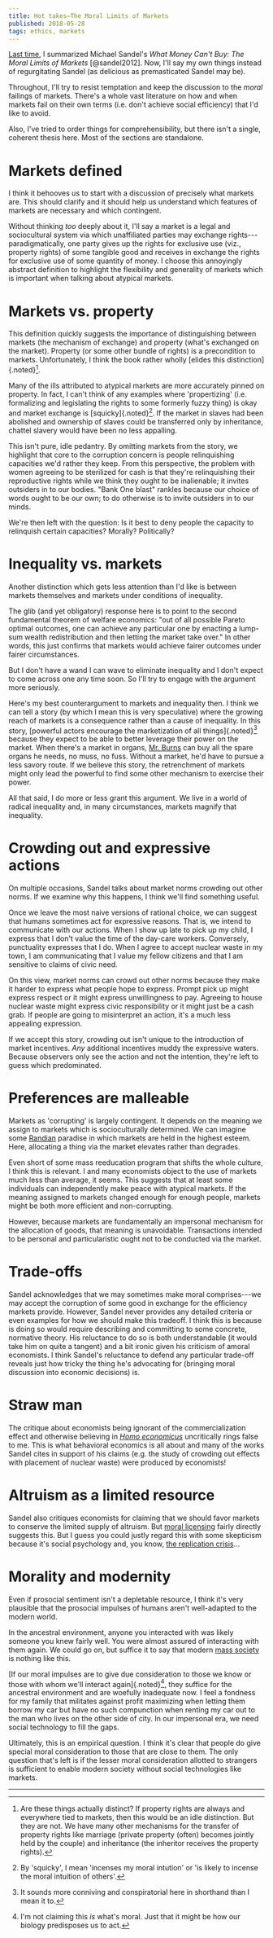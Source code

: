 ```yaml
---
title: Hot takes—The Moral Limits of Markets
published: 2018-05-28
tags: ethics, markets
---
```


[Last time](/posts/moral-limits-markets-summary/), I summarized Michael Sandel's <i>What Money Can't Buy: The Moral Limits of Markets</i> [@sandel2012]. Now, I'll say my own things instead of regurgitating Sandel (as delicious as premasticated Sandel may be).

Throughout, I'll try to resist temptation and keep the discussion to the *moral* failings of markets. There's a whole vast literature on how and when markets fail on their own terms (i.e. don't achieve social efficiency) that I'd like to avoid.

Also, I've tried to order things for comprehensibility, but there isn't a single, coherent thesis here. Most of the sections are standalone.

# Markets defined

I think it behooves us to start with a discussion of precisely what markets are. This should clarify and it should help us understand which features of markets are necessary and which contingent.

Without thinking *too* deeply about it, I'll say a market is a legal and sociocultural system via which unaffiliated parties may exchange rights---paradigmatically, one party gives up the rights for exclusive use (viz., property rights) of some tangible good and receives in exchange the rights for exclusive use of some quantity of money. I choose this annoyingly abstract definition to highlight the flexibility and generality of markets which is important when talking about atypical markets.

# Markets vs. property

This definition quickly suggests the importance of distinguishing between markets (the mechanism of exchange) and property (what's exchanged on the market). Property (or some other bundle of rights) is a precondition to markets. Unfortunately, I think the book rather wholly [elides this distinction]{.noted}[^markets-property].

Many of the ills attributed to atypical markets are more accurately pinned on property. In fact, I can't think of any examples where 'propertizing' (i.e. formalizing and legislating the rights to some formerly fuzzy thing) is okay and market exchange is [squicky]{.noted}[^squicky]. If the market in slaves had been abolished and ownership of slaves could be transferred only by inheritance, chattel slavery would have been no less appalling.

This isn't pure, idle pedantry. By omitting markets from the story, we highlight that core to the corruption concern is people relinquishing capacities we'd rather they keep. From this perspective, the problem with women agreeing to be sterilized for cash is that they're relinquishing their reproductive rights while we think they ought to be inalienable; it invites outsiders in to our bodies. "Bank One blast" rankles because our choice of words ought to be our own; to do otherwise is to invite outsiders in to our minds.

We're then left with the question: Is it best to deny people the capacity to relinquish certain capacities? Morally? Politically?

<!--more-->

# Inequality vs. markets

Another distinction which gets less attention than I'd like is between markets themselves and markets under conditions of inequality.

The glib (and yet obligatory) response here is to point to the second fundamental theorem of welfare economics: "out of all possible Pareto optimal outcomes, one can achieve any particular one by enacting a lump-sum wealth redistribution and then letting the market take over." In other words, this just confirms that markets would achieve fairer outcomes under fairer circumstances.

But I don't have a wand I can wave to eliminate inequality and I don't expect to come across one any time soon. So I'll try to engage with the argument more seriously.

Here's my best counterargument to markets and inequality then. I think we can tell a story (by which I mean this is very speculative) where the growing reach of markets is a consequence rather than a cause of inequality. In this story, [powerful actors encourage the marketization of all things]{.noted}[^conspiracy] because they expect to be able to better leverage their power on the market. When there's a market in organs, [Mr. Burns](https://en.wikipedia.org/wiki/Mr._Burns) can buy all the spare organs he needs, no muss, no fuss. Without a market, he'd have to pursue a less savory route. If we believe this story, the retrenchment of markets might only lead the powerful to find some other mechanism to exercise their power.

All that said, I do more or less grant this argument. We live in a world of radical inequality and, in many circumstances, markets magnify that inequality.

# Crowding out and expressive actions

On multiple occasions, Sandel talks about market norms crowding out other norms. If we examine why this happens, I think we'll find something useful.

Once we leave the most naive versions of rational choice, we can suggest that humans sometimes act for expressive reasons. That is, we intend to communicate with our actions. When I show up late to pick up my child, I express that I don't value the time of the day-care workers. Conversely, punctuality expresses that I do. When I agree to accept nuclear waste in my town, I am communicating that I value my fellow citizens and that I am sensitive to claims of civic need.

On this view, market norms can crowd out other norms because they make it harder to express what people hope to express. Prompt pick up might express respect or it might express unwillingness to pay. Agreeing to house nuclear waste might express civic responsibility or it might just be a cash grab. If people are going to misinterpret an action, it's a much less appealing expression.

If we accept this story, crowding out isn't unique to the introduction of market incentives. *Any* additional incentives muddy the expressive waters. Because observers only see the action and not the intention, they're left to guess which predominated.

# Preferences are malleable

Markets as 'corrupting' is largely contingent. It depends on the meaning we assign to markets which is socioculturally determined. We can imagine some [Randian](https://en.wikipedia.org/wiki/Objectivism_(Ayn_Rand)) paradise in which markets are held in the highest esteem. Here, allocating a thing via the market elevates rather than degrades.

Even short of some mass reeducation program that shifts the whole culture, I think this is relevant. I and many economists object to the use of markets much less than average, it seems. This suggests that at least some individuals can independently make peace with atypical markets.
If the meaning assigned to markets changed enough for enough people, markets might be both more efficient and non-corrupting.

However, because markets are fundamentally an impersonal mechanism for the allocation of goods, that meaning is unavoidable. Transactions intended to be personal and particularistic ought not to be conducted via the market.

# Trade-offs

Sandel acknowledges that we may sometimes make moral comprises---we may accept the corruption of some good in exchange for the efficiency markets provide. However, Sandel never provides any detailed criteria or even examples for how we should make this tradeoff. I think this is because is doing so would require describing and committing to some concrete, normative theory. His reluctance to do so is both understandable (it would take him on quite a tangent) and a bit ironic given his criticism of amoral economists. I think Sandel's reluctance to defend any particular trade-off reveals just how tricky the thing he's advocating for (bringing moral discussion into economic decisions) is.

# Straw man

The critique about economists being ignorant of the commercialization effect and otherwise believing in *[Homo economicus](https://en.wikipedia.org/wiki/Homo_economicus)* uncritically rings false to me. This is what behavioral economics is all about and many of the works Sandel cites in support of his claims (e.g. the study of crowding out effects with placement of nuclear waste) were produced by economists!

# Altruism as a limited resource

Sandel also critiques economists for claiming that we should favor markets to conserve the limited supply of altruism. But [moral licensing](https://en.wikipedia.org/wiki/Self-licensing) fairly directly suggests this. But I guess you could justly regard this with some skepticism because it's social psychology and, you know, [the replication crisis](https://en.wikipedia.org/wiki/Replication_crisis)...

# Morality and modernity

Even if prosocial sentiment isn't a depletable resource, I think it's very plausible that the prosocial impulses of humans aren't well-adapted to the modern world.

In the ancestral environment, anyone you interacted with was likely someone you knew fairly well. You were almost assured of interacting with them again. We could go on, but suffice it to say that modern [mass society](https://en.wikipedia.org/wiki/Mass_society) is nothing like this.

[If our moral impulses are to give due consideration to those we know or those with whom we'll interact again]{.noted}[^impulse], they suffice for the ancestral environment and are woefully inadequate now. I feel a fondness for my family that militates against profit maximizing when letting them borrow my car but have no such compunction when renting my car out to the man who lives on the other side of city. In our impersonal era, we need social technology to fill the gaps.

Ultimately, this is an empirical question. I think it's clear that people do give special moral consideration to those that are close to them. The only question that's left is if the lesser moral consideration allotted to strangers is sufficient to enable modern society without social technologies like markets.

<hr class="references">

[^markets-property]: Are these things actually distinct? If property rights are always and everywhere tied to markets, then this would be an idle distinction. But they are not. We have many other mechanisms for the transfer of property rights like marriage (private property (often) becomes jointly held by the couple) and inheritance (the inheritor receives the property rights).
[^squicky]: By 'squicky', I mean 'incenses my moral intution' or 'is likely to incense the moral intuition of others'.
[^conspiracy]: It sounds more conniving and conspiratorial here in shorthand than I mean it to.
[^impulse]: I'm not claiming this *is* what's moral. Just that it might be how our biology predisposes us to act.
